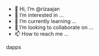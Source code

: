 - 👋 Hi, I’m @rizaajan
- 👀 I’m interested in ...
- 🌱 I’m currently learning ...
- 💞️ I’m looking to collaborate on ...
- 📫 How to reach me ...

<!---
rizaajan/rizaajan is a ✨ special ✨ repository because its `README.md` (this file) appears on your GitHub profile.
You can click the Preview link to take a look at your changes.
--->
dapps
